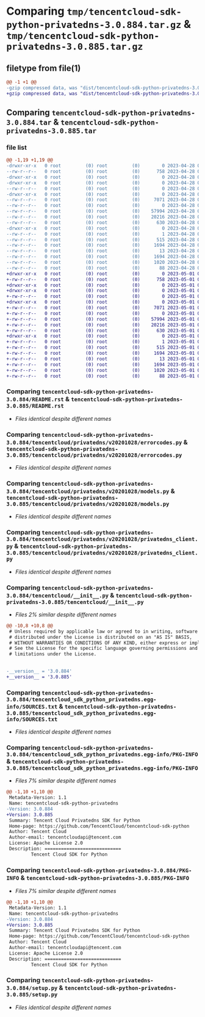 # Comparing `tmp/tencentcloud-sdk-python-privatedns-3.0.884.tar.gz` & `tmp/tencentcloud-sdk-python-privatedns-3.0.885.tar.gz`

## filetype from file(1)

```diff
@@ -1 +1 @@
-gzip compressed data, was "dist/tencentcloud-sdk-python-privatedns-3.0.884.tar", last modified: Fri Apr 28 02:36:02 2023, max compression
+gzip compressed data, was "dist/tencentcloud-sdk-python-privatedns-3.0.885.tar", last modified: Mon May  1 00:47:09 2023, max compression
```

## Comparing `tencentcloud-sdk-python-privatedns-3.0.884.tar` & `tencentcloud-sdk-python-privatedns-3.0.885.tar`

### file list

```diff
@@ -1,19 +1,19 @@
-drwxr-xr-x   0 root         (0) root         (0)        0 2023-04-28 02:36:02.000000 tencentcloud-sdk-python-privatedns-3.0.884/
--rw-r--r--   0 root         (0) root         (0)      758 2023-04-28 02:36:02.000000 tencentcloud-sdk-python-privatedns-3.0.884/README.rst
-drwxr-xr-x   0 root         (0) root         (0)        0 2023-04-28 02:36:02.000000 tencentcloud-sdk-python-privatedns-3.0.884/tencentcloud/
-drwxr-xr-x   0 root         (0) root         (0)        0 2023-04-28 02:36:02.000000 tencentcloud-sdk-python-privatedns-3.0.884/tencentcloud/privatedns/
--rw-r--r--   0 root         (0) root         (0)        0 2023-04-28 02:36:02.000000 tencentcloud-sdk-python-privatedns-3.0.884/tencentcloud/privatedns/__init__.py
-drwxr-xr-x   0 root         (0) root         (0)        0 2023-04-28 02:36:02.000000 tencentcloud-sdk-python-privatedns-3.0.884/tencentcloud/privatedns/v20201028/
--rw-r--r--   0 root         (0) root         (0)     7071 2023-04-28 02:36:02.000000 tencentcloud-sdk-python-privatedns-3.0.884/tencentcloud/privatedns/v20201028/errorcodes.py
--rw-r--r--   0 root         (0) root         (0)        0 2023-04-28 02:36:02.000000 tencentcloud-sdk-python-privatedns-3.0.884/tencentcloud/privatedns/v20201028/__init__.py
--rw-r--r--   0 root         (0) root         (0)    57994 2023-04-28 02:36:02.000000 tencentcloud-sdk-python-privatedns-3.0.884/tencentcloud/privatedns/v20201028/models.py
--rw-r--r--   0 root         (0) root         (0)    20216 2023-04-28 02:36:02.000000 tencentcloud-sdk-python-privatedns-3.0.884/tencentcloud/privatedns/v20201028/privatedns_client.py
--rw-r--r--   0 root         (0) root         (0)      630 2023-04-28 02:36:02.000000 tencentcloud-sdk-python-privatedns-3.0.884/tencentcloud/__init__.py
-drwxr-xr-x   0 root         (0) root         (0)        0 2023-04-28 02:36:02.000000 tencentcloud-sdk-python-privatedns-3.0.884/tencentcloud_sdk_python_privatedns.egg-info/
--rw-r--r--   0 root         (0) root         (0)        1 2023-04-28 02:36:02.000000 tencentcloud-sdk-python-privatedns-3.0.884/tencentcloud_sdk_python_privatedns.egg-info/dependency_links.txt
--rw-r--r--   0 root         (0) root         (0)      515 2023-04-28 02:36:02.000000 tencentcloud-sdk-python-privatedns-3.0.884/tencentcloud_sdk_python_privatedns.egg-info/SOURCES.txt
--rw-r--r--   0 root         (0) root         (0)     1694 2023-04-28 02:36:02.000000 tencentcloud-sdk-python-privatedns-3.0.884/tencentcloud_sdk_python_privatedns.egg-info/PKG-INFO
--rw-r--r--   0 root         (0) root         (0)       13 2023-04-28 02:36:02.000000 tencentcloud-sdk-python-privatedns-3.0.884/tencentcloud_sdk_python_privatedns.egg-info/top_level.txt
--rw-r--r--   0 root         (0) root         (0)     1694 2023-04-28 02:36:02.000000 tencentcloud-sdk-python-privatedns-3.0.884/PKG-INFO
--rw-r--r--   0 root         (0) root         (0)     1020 2023-04-28 02:36:02.000000 tencentcloud-sdk-python-privatedns-3.0.884/setup.py
--rw-r--r--   0 root         (0) root         (0)       88 2023-04-28 02:36:02.000000 tencentcloud-sdk-python-privatedns-3.0.884/setup.cfg
+drwxr-xr-x   0 root         (0) root         (0)        0 2023-05-01 00:47:09.000000 tencentcloud-sdk-python-privatedns-3.0.885/
+-rw-r--r--   0 root         (0) root         (0)      758 2023-05-01 00:47:09.000000 tencentcloud-sdk-python-privatedns-3.0.885/README.rst
+drwxr-xr-x   0 root         (0) root         (0)        0 2023-05-01 00:47:09.000000 tencentcloud-sdk-python-privatedns-3.0.885/tencentcloud/
+drwxr-xr-x   0 root         (0) root         (0)        0 2023-05-01 00:47:09.000000 tencentcloud-sdk-python-privatedns-3.0.885/tencentcloud/privatedns/
+-rw-r--r--   0 root         (0) root         (0)        0 2023-05-01 00:47:09.000000 tencentcloud-sdk-python-privatedns-3.0.885/tencentcloud/privatedns/__init__.py
+drwxr-xr-x   0 root         (0) root         (0)        0 2023-05-01 00:47:09.000000 tencentcloud-sdk-python-privatedns-3.0.885/tencentcloud/privatedns/v20201028/
+-rw-r--r--   0 root         (0) root         (0)     7071 2023-05-01 00:47:09.000000 tencentcloud-sdk-python-privatedns-3.0.885/tencentcloud/privatedns/v20201028/errorcodes.py
+-rw-r--r--   0 root         (0) root         (0)        0 2023-05-01 00:47:09.000000 tencentcloud-sdk-python-privatedns-3.0.885/tencentcloud/privatedns/v20201028/__init__.py
+-rw-r--r--   0 root         (0) root         (0)    57994 2023-05-01 00:47:09.000000 tencentcloud-sdk-python-privatedns-3.0.885/tencentcloud/privatedns/v20201028/models.py
+-rw-r--r--   0 root         (0) root         (0)    20216 2023-05-01 00:47:09.000000 tencentcloud-sdk-python-privatedns-3.0.885/tencentcloud/privatedns/v20201028/privatedns_client.py
+-rw-r--r--   0 root         (0) root         (0)      630 2023-05-01 00:47:09.000000 tencentcloud-sdk-python-privatedns-3.0.885/tencentcloud/__init__.py
+drwxr-xr-x   0 root         (0) root         (0)        0 2023-05-01 00:47:09.000000 tencentcloud-sdk-python-privatedns-3.0.885/tencentcloud_sdk_python_privatedns.egg-info/
+-rw-r--r--   0 root         (0) root         (0)        1 2023-05-01 00:47:09.000000 tencentcloud-sdk-python-privatedns-3.0.885/tencentcloud_sdk_python_privatedns.egg-info/dependency_links.txt
+-rw-r--r--   0 root         (0) root         (0)      515 2023-05-01 00:47:09.000000 tencentcloud-sdk-python-privatedns-3.0.885/tencentcloud_sdk_python_privatedns.egg-info/SOURCES.txt
+-rw-r--r--   0 root         (0) root         (0)     1694 2023-05-01 00:47:09.000000 tencentcloud-sdk-python-privatedns-3.0.885/tencentcloud_sdk_python_privatedns.egg-info/PKG-INFO
+-rw-r--r--   0 root         (0) root         (0)       13 2023-05-01 00:47:09.000000 tencentcloud-sdk-python-privatedns-3.0.885/tencentcloud_sdk_python_privatedns.egg-info/top_level.txt
+-rw-r--r--   0 root         (0) root         (0)     1694 2023-05-01 00:47:09.000000 tencentcloud-sdk-python-privatedns-3.0.885/PKG-INFO
+-rw-r--r--   0 root         (0) root         (0)     1020 2023-05-01 00:47:09.000000 tencentcloud-sdk-python-privatedns-3.0.885/setup.py
+-rw-r--r--   0 root         (0) root         (0)       88 2023-05-01 00:47:09.000000 tencentcloud-sdk-python-privatedns-3.0.885/setup.cfg
```

### Comparing `tencentcloud-sdk-python-privatedns-3.0.884/README.rst` & `tencentcloud-sdk-python-privatedns-3.0.885/README.rst`

 * *Files identical despite different names*

### Comparing `tencentcloud-sdk-python-privatedns-3.0.884/tencentcloud/privatedns/v20201028/errorcodes.py` & `tencentcloud-sdk-python-privatedns-3.0.885/tencentcloud/privatedns/v20201028/errorcodes.py`

 * *Files identical despite different names*

### Comparing `tencentcloud-sdk-python-privatedns-3.0.884/tencentcloud/privatedns/v20201028/models.py` & `tencentcloud-sdk-python-privatedns-3.0.885/tencentcloud/privatedns/v20201028/models.py`

 * *Files identical despite different names*

### Comparing `tencentcloud-sdk-python-privatedns-3.0.884/tencentcloud/privatedns/v20201028/privatedns_client.py` & `tencentcloud-sdk-python-privatedns-3.0.885/tencentcloud/privatedns/v20201028/privatedns_client.py`

 * *Files identical despite different names*

### Comparing `tencentcloud-sdk-python-privatedns-3.0.884/tencentcloud/__init__.py` & `tencentcloud-sdk-python-privatedns-3.0.885/tencentcloud/__init__.py`

 * *Files 2% similar despite different names*

```diff
@@ -10,8 +10,8 @@
 # Unless required by applicable law or agreed to in writing, software
 # distributed under the License is distributed on an "AS IS" BASIS,
 # WITHOUT WARRANTIES OR CONDITIONS OF ANY KIND, either express or implied.
 # See the License for the specific language governing permissions and
 # limitations under the License.
 
 
-__version__ = '3.0.884'
+__version__ = '3.0.885'
```

### Comparing `tencentcloud-sdk-python-privatedns-3.0.884/tencentcloud_sdk_python_privatedns.egg-info/SOURCES.txt` & `tencentcloud-sdk-python-privatedns-3.0.885/tencentcloud_sdk_python_privatedns.egg-info/SOURCES.txt`

 * *Files identical despite different names*

### Comparing `tencentcloud-sdk-python-privatedns-3.0.884/tencentcloud_sdk_python_privatedns.egg-info/PKG-INFO` & `tencentcloud-sdk-python-privatedns-3.0.885/tencentcloud_sdk_python_privatedns.egg-info/PKG-INFO`

 * *Files 7% similar despite different names*

```diff
@@ -1,10 +1,10 @@
 Metadata-Version: 1.1
 Name: tencentcloud-sdk-python-privatedns
-Version: 3.0.884
+Version: 3.0.885
 Summary: Tencent Cloud Privatedns SDK for Python
 Home-page: https://github.com/TencentCloud/tencentcloud-sdk-python
 Author: Tencent Cloud
 Author-email: tencentcloudapi@tencent.com
 License: Apache License 2.0
 Description: ============================
         Tencent Cloud SDK for Python
```

### Comparing `tencentcloud-sdk-python-privatedns-3.0.884/PKG-INFO` & `tencentcloud-sdk-python-privatedns-3.0.885/PKG-INFO`

 * *Files 7% similar despite different names*

```diff
@@ -1,10 +1,10 @@
 Metadata-Version: 1.1
 Name: tencentcloud-sdk-python-privatedns
-Version: 3.0.884
+Version: 3.0.885
 Summary: Tencent Cloud Privatedns SDK for Python
 Home-page: https://github.com/TencentCloud/tencentcloud-sdk-python
 Author: Tencent Cloud
 Author-email: tencentcloudapi@tencent.com
 License: Apache License 2.0
 Description: ============================
         Tencent Cloud SDK for Python
```

### Comparing `tencentcloud-sdk-python-privatedns-3.0.884/setup.py` & `tencentcloud-sdk-python-privatedns-3.0.885/setup.py`

 * *Files identical despite different names*

